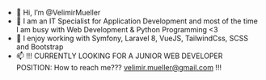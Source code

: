 - 👋 Hi, I’m @VelimirMueller
- 👀 I am an IT Specialist for Application Development and most of the time I am busy with Web Development & Python Programming <3
- 🌱 I enjoy working with Symfony, Laravel 8, VueJS, TailwindCss, SCSS and Bootstrap
- 📫 !!! CURRENTLY LOOKING FOR A JUNIOR WEB DEVELOPER POSITION: How to reach me??? velimir.mueller@gmail.com !!! 

<!---
VelimirMueller/VelimirMueller is a ✨ special ✨ repository because its `README.md` (this file) appears on your GitHub profile.
You can click the Preview link to take a look at your changes.
--->
